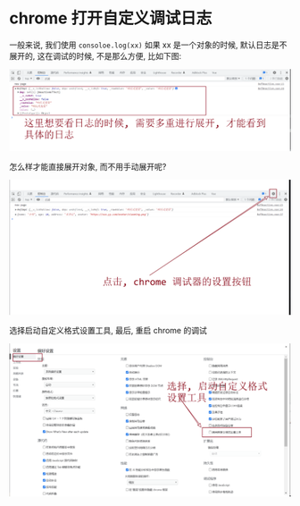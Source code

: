 # chrome 打开自定义调试日志

一般来说, 我们使用 `consoloe.log(xx)` 如果 xx 是一个对象的时候, 默认日志是不展开的, 这在调试的时候, 不是那么方便, 比如下图:

![image-20220917171652575](resource/image/image-20220917171652575.png)

怎么样才能直接展开对象, 而不用手动展开呢?

![image-20220917172130360](resource/image/image-20220917172130360.png)

选择启动自定义格式设置工具, 最后, 重启 chrome 的调试

![image-20220917172233622](resource/image/image-20220917172233622.png)
